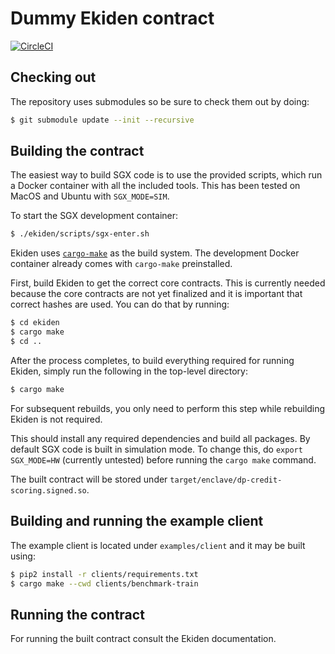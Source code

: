 # Dummy Ekiden contract

[![CircleCI](https://circleci.com/gh/ekiden/contract-dummy/tree/master.svg?style=svg)](https://circleci.com/gh/ekiden/contract-dummy/tree/master)

## Checking out

The repository uses submodules so be sure to check them out by doing:
```bash
$ git submodule update --init --recursive
```

## Building the contract

The easiest way to build SGX code is to use the provided scripts, which run a Docker
container with all the included tools. This has been tested on MacOS and Ubuntu with `SGX_MODE=SIM`.

To start the SGX development container:
```bash
$ ./ekiden/scripts/sgx-enter.sh
```

Ekiden uses [`cargo-make`](https://crates.io/crates/cargo-make) as the build system. The
development Docker container already comes with `cargo-make` preinstalled.

First, build Ekiden to get the correct core contracts. This is currently needed because
the core contracts are not yet finalized and it is important that correct hashes are used.
You can do that by running:
```bash
$ cd ekiden
$ cargo make
$ cd ..
```

After the process completes, to build everything required for running Ekiden, simply run
the following in the top-level directory:
```bash
$ cargo make
```

For subsequent rebuilds, you only need to perform this step while rebuilding Ekiden is not
required.

This should install any required dependencies and build all packages. By default SGX code is
built in simulation mode. To change this, do `export SGX_MODE=HW` (currently untested) before
running the `cargo make` command.

The built contract will be stored under `target/enclave/dp-credit-scoring.signed.so`.

## Building and running the example client

The example client is located under `examples/client` and it may be built using:
```bash
$ pip2 install -r clients/requirements.txt
$ cargo make --cwd clients/benchmark-train
```

## Running the contract

For running the built contract consult the Ekiden documentation.
